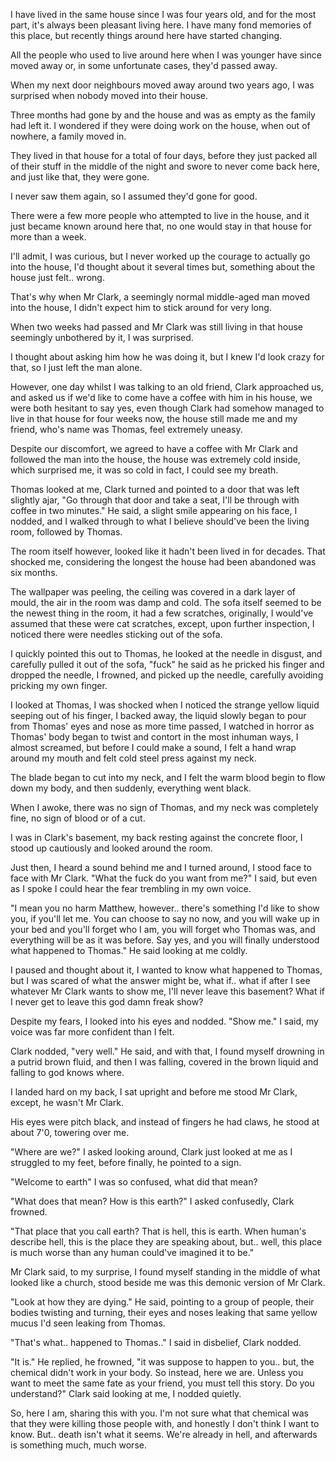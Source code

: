 I have lived in the same house since I was four years old, and for the most part, it's always been pleasant living here. I have many fond memories of this place, but recently things around here have started changing. 

All the people who used to live around here when I was younger have since moved away or, in some unfortunate cases, they'd passed away. 

When my next door neighbours moved away around two years ago, I was surprised when nobody moved into their house. 

Three months had gone by and the house and was as empty as the family had left it. I wondered if they were doing work on the house, when out of nowhere, a family moved in. 

They lived in that house for a total of four days, before they just packed all of their stuff in the middle of the night and swore to never come back here, and just like that, they were gone. 

I never saw them again, so I assumed they'd gone for good. 

There were a few more people who attempted to live in the house, and it just became known around here that, no one would stay in that house for more than a week. 

I'll admit, I was curious, but I never worked up the courage to actually go into the house, I'd thought about it several times but, something about the house just felt.. wrong. 

That's why when Mr Clark, a seemingly normal middle-aged man moved into the house, I didn't expect him to stick around for very long. 

When two weeks had passed and Mr Clark was still living in that house seemingly unbothered by it, I was surprised. 

I thought about asking him how he was doing it, but I knew I'd look crazy for that, so I just left the man alone. 

However, one day whilst I was talking to an old friend, Clark approached us, and asked us if we'd like to come have a coffee with him in his house, we were both hesitant to say yes, even though Clark had somehow managed to live in that house for four weeks now, the house still made me and my friend, who's name was Thomas, feel extremely uneasy. 

Despite our discomfort, we agreed to have a coffee with Mr Clark and followed the man into the house, the house was extremely cold inside, which surprised me, it was so cold in fact, I could see my breath. 

Thomas looked at me, Clark turned and pointed to a door that was left slightly ajar, "Go through that door and take a seat, I'll be through with coffee in two minutes." He said, a slight smile appearing on his face, I nodded, and I walked through to what I believe should've been the living room, followed by Thomas. 

The room itself however, looked like it hadn't been lived in for decades. That shocked me, considering the longest the house had been abandoned was six months. 

The wallpaper was peeling, the ceiling was covered in a dark layer of mould, the air in the room was damp and cold. 
The sofa itself seemed to be the newest thing in the room, it had a few scratches, originally, I would've assumed that these were cat scratches, except, upon further inspection, I noticed there were needles sticking out of the sofa. 

I quickly pointed this out to Thomas, he looked at the needle in disgust, and carefully pulled it out of the sofa, "fuck" he said as he pricked his finger and dropped the needle, I frowned, and picked up the needle, carefully avoiding pricking my own finger. 

I looked at Thomas, I was shocked when I noticed the strange yellow liquid seeping out of his finger, I backed away, the liquid slowly began to pour from Thomas' eyes and nose as more time passed, I watched in horror as Thomas' body began to twist and contort in the most inhuman ways, I almost screamed, but before I could make a sound, I felt a hand wrap around my mouth and felt cold steel press against my neck.

The blade began to cut into my neck, and I felt the warm blood begin to flow down my body, and then suddenly, everything went black. 

When I awoke, there was no sign of Thomas, and my neck was completely fine, no sign of blood or of a cut. 

I was in Clark's basement, my back resting against the concrete floor, I stood up cautiously and looked around the room. 

Just then, I heard a sound behind me and I turned around, I stood face to face with Mr Clark. "What the fuck do you want from me?" I said, but even as I spoke I could hear the fear trembling in my own voice. 

"I mean you no harm Matthew, however.. there's something I'd like to show you, if you'll let me. 
You can choose to say no now, and you will wake up in your bed and you'll forget who I am, you will forget who Thomas was, and everything will be as it was before. 
Say yes, and you will finally understood what happened to Thomas." He said looking at me coldly. 

I paused and thought about it, I wanted to know what happened to Thomas, but I was scared of what the answer might be, what if.. what if after I see whatever Mr Clark wants to show me, I'll never leave this basement? What if I never get to leave this god damn freak show? 

Despite my fears, I looked into his eyes and nodded. "Show me." I said, my voice was far more confident than I felt. 

Clark nodded, "very well." He said, and with that, I found myself drowning in a putrid brown fluid, and then I was falling, covered in the brown liquid and falling to god knows where. 

I landed hard on my back, I sat upright and before me stood Mr Clark, except, he wasn't Mr Clark. 

His eyes were pitch black, and instead of fingers he had claws, he stood at about 7'0, towering over me. 

"Where are we?" I asked looking around, Clark just looked at me as I struggled to my feet, before finally, he pointed to a sign. 

"Welcome to earth" I was so confused, what did that mean? 

"What does that mean? How is this earth?" I asked confusedly, Clark frowned. 

"That place that you call earth? That is hell, this is earth. When human's describe hell, this is the place they are speaking about, but.. well, this place is much worse than any human could've imagined it to be." 

Mr Clark said, to my surprise, I found myself standing in the middle of what looked like a church, stood beside me was this demonic version of Mr Clark. 

"Look at how they are dying." He said, pointing to a group of people, their bodies twisting and turning, their eyes and noses leaking that same yellow mucus I'd seen leaking from Thomas. 

"That's what.. happened to Thomas.." I said in disbelief, Clark nodded. 

"It is." He replied, he frowned, "it was suppose to happen to you.. but, the chemical didn't work in your body. So instead, here we are. Unless you want to meet the same fate as your friend, you must tell this story. Do you understand?" Clark said looking at me, I nodded quietly. 

So, here I am, sharing this with you. 
I'm not sure what that chemical was that they were killing those people with, and honestly I don't think I want to know. 
But.. death isn't what it seems. 
We're already in hell, and afterwards is something much, much worse.